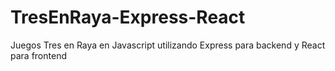 # TresEnRaya-Express-React
 Juegos Tres en Raya en Javascript utilizando Express para backend y React para frontend
